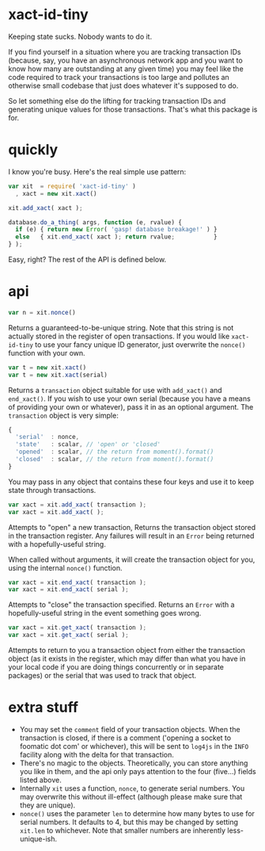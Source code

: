 xact-id-tiny
====

Keeping state sucks. Nobody wants to do it.

If you find yourself in a situation where you are tracking transaction IDs
(because, say, you have an asynchronous network app and you want to know how
many are outstanding at any given time) you may feel like the code required to
track your transactions is too large and pollutes an otherwise small codebase
that just does whatever it's supposed to do.

So let something else do the lifting for tracking transaction IDs and
generating unique values for those transactions. That's what this package is
for.

quickly
===

I know you're busy. Here's the real simple use pattern:

```javascript
var xit  = require( 'xact-id-tiny' )
  , xact = new xit.xact()

xit.add_xact( xact );

database.do_a_thing( args, function (e, rvalue) {
  if (e) { return new Error( 'gasp! database breakage!' ) }
  else   { xit.end_xact( xact ); return rvalue;           }
} );
```

Easy, right? The rest of the API is defined below.

api
===

```javascript
var n = xit.nonce()
```

Returns a guaranteed-to-be-unique string. Note that this string is not
actually stored in the register of open transactions. If you would like
`xact-id-tiny` to use your fancy unique ID generator, just overwrite the
`nonce()` function with your own.

```javascript
var t = new xit.xact()
var t = new xit.xact(serial)
```

Returns a `transaction` object suitable for use with `add_xact()` and
`end_xact()`. If you wish to use your own serial (because you have a means of
providing your own or whatever), pass it in as an optional argument. The
`transaction` object is very simple:

```javascript
{
  'serial'  : nonce,
  'state'   : scalar, // 'open' or 'closed'
  'opened'  : scalar, // the return from moment().format()
  'closed'  : scalar, // the return from moment().format()
}
```

You may pass in any object that contains these four keys and use it to keep
state through transactions.

```javascript
var xact = xit.add_xact( transaction );
var xact = xit.add_xact( );
```

Attempts to "open" a new transaction, Returns the transaction object stored in the
transaction register. Any failures will result in an `Error` being returned with
a hopefully-useful string.

When called without arguments, it will create the transaction object for you,
using the internal `nonce()` function.

```javascript
var xact = xit.end_xact( transaction );
var xact = xit.end_xact( serial );
```

Attempts to "close" the transaction specified. Returns an `Error` with a
hopefully-useful string in the event something goes wrong.

```javascript
var xact = xit.get_xact( transaction );
var xact = xit.get_xact( serial );
```

Attempts to return to you a transaction object from either the transaction
object (as it exists in the register, which may differ than what you have
in your local code if you are doing things concurrently or in separate
packages) or the serial that was used to track that object.

extra stuff
===

* You may set the `comment` field of your transaction objects. When the
  transaction is closed, if there is a comment ('opening a socket to foomatic
  dot com' or whichever), this will be sent to `log4js` in the `INFO` facility
  along with the delta for that transaction.
* There's no magic to the objects. Theoretically, you can store anything you
  like in them, and the api only pays attention to the four (five&hellip;) 
  fields listed above.
* Internally `xit` uses a function, `nonce`, to generate serial numbers. You
  may overwrite this without ill-effect (although please make sure that they
  are unique).
* `nonce()` uses the parameter `len` to determine how many bytes to use for
  serial numbers. It defaults to 4, but this may be changed by setting
  `xit.len` to whichever. Note that smaller numbers are inherently
  less-unique-ish.
